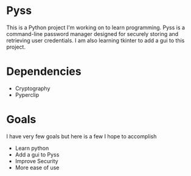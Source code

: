 # Pyss
This is a Python project I'm working on to learn programming. Pyss is a command-line password manager designed for securely storing and retrieving user credentials. I am also learning tkinter to add a gui to this project.

# Dependencies
- Cryptography
- Pyperclip

# Goals
I have very few goals but here is a few I hope to accomplish
- Learn python
- Add a gui to Pyss
- Improve Security
- More ease of use
